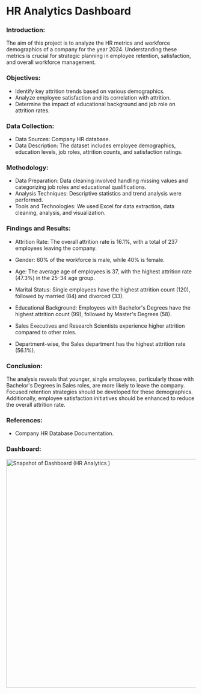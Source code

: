 # HR Analytics Dashboard

### Introduction: 
The aim of this project is to analyze the HR metrics and workforce demographics of a company for the year 2024. Understanding these metrics is crucial for strategic planning in employee retention, satisfaction, and overall workforce management.

### Objectives:

*	Identify key attrition trends based on various demographics.
*	Analyze employee satisfaction and its correlation with attrition.
*	Determine the impact of educational background and job role on attrition rates.

### Data Collection:

* Data Sources: Company HR database.
* Data Description: The dataset includes employee demographics, education levels, job roles, attrition counts, and satisfaction ratings.

### Methodology:

* Data Preparation: Data cleaning involved handling missing values and categorizing job roles and educational qualifications.
* Analysis Techniques: Descriptive statistics and trend analysis were performed.
* Tools and Technologies: We used Excel for data extraction, data cleaning, analysis, and visualization.

### Findings and Results:
*	Attrition Rate: The overall attrition rate is 16.1%, with a total of 237 employees leaving the company.

*	Gender: 60% of the workforce is male, while 40% is female.
*	Age: The average age of employees is 37, with the highest attrition rate (47.3%) in the 25-34 age group.
*	Marital Status: Single employees have the highest attrition count (120), followed by married (84) and divorced (33).
*	Educational Background: Employees with Bachelor's Degrees have the highest attrition count (99), followed by Master's Degrees (58).

*	Sales Executives and Research Scientists experience higher attrition compared to other roles.
*	Department-wise, the Sales department has the highest attrition rate (56.1%).

### Conclusion: 
The analysis reveals that younger, single employees, particularly those with Bachelor's Degrees in Sales roles, are more likely to leave the company. Focused retention strategies should be developed for these demographics. Additionally, employee satisfaction initiatives should be enhanced to reduce the overall attrition rate.
### References:
*	Company HR Database Documentation.

### Dashboard:

<img width="606" alt="Snapshot of Dashboard (HR Analytics )" src="https://github.com/user-attachments/assets/f3d23bf7-66d2-4517-b1da-ea9c3e8b7483" />


